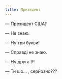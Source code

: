 ```yaml
---
title: Президент
---
```


— Президент США?

— Не знаю.

— Ну три букви!

— Справді не знаю.

— Ну друга У! 

— Ти шо... , серйозно???

